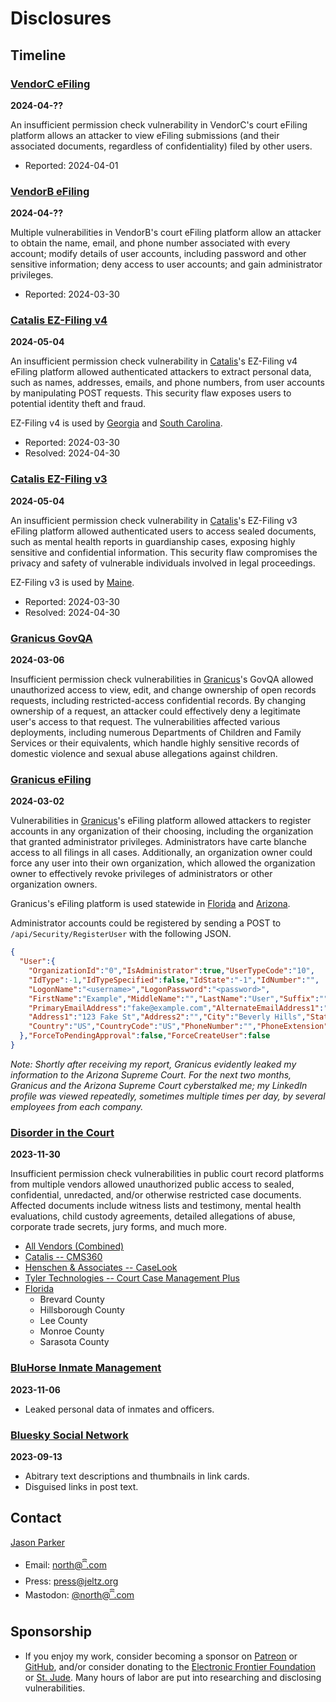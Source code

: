 # Disclosures

## Timeline

### [VendorC eFiling](#vendorc-efiling)

**2024-04-??**

An insufficient permission check vulnerability in VendorC's court eFiling platform allows an attacker to view eFiling submissions (and their associated documents, regardless of confidentiality) filed by other users.

- Reported: 2024-04-01

### [VendorB eFiling](#vendorb-efiling)

**2024-04-??**

Multiple vulnerabilities in VendorB's court eFiling platform allow an attacker to obtain the name, email, and phone number associated with every account; modify details of user accounts, including password and other sensitive information; deny access to user accounts; and gain administrator privileges.

- Reported: 2024-03-30

### [Catalis EZ-Filing v4](#https://github.com/qwell/disclosures/blob/main/README-2024-05-04-catalis-ez-filing-v4.md)

**2024-05-04**

An insufficient permission check vulnerability in [Catalis](https://catalisgov.com/)'s EZ-Filing v4 eFiling platform allowed authenticated attackers to extract personal data, such as names, addresses, emails, and phone numbers, from user accounts by manipulating POST requests. This security flaw exposes users to potential identity theft and fraud.

EZ-Filing v4 is used by [Georgia](https://ez-filing.net/georgia) and [South Carolina](https://ez-filing.net/southcarolina).

- Reported: 2024-03-30
- Resolved: 2024-04-30

### [Catalis EZ-Filing v3](#catalis-ez-filing-v3)

**2024-05-04**

An insufficient permission check vulnerability in [Catalis](https://catalisgov.com/)'s EZ-Filing v3 eFiling platform allowed authenticated users to access sealed documents, such as mental health reports in guardianship cases, exposing highly sensitive and confidential information. This security flaw compromises the privacy and safety of vulnerable individuals involved in legal proceedings.

EZ-Filing v3 is used by [Maine](https://maineprobate.net/efiling).


- Reported: 2024-03-30
- Resolved: 2024-04-30

### [Granicus GovQA](https://github.com/qwell/disclosures/blob/main/README-2024-03-07-granicus-govqa.md)

**2024-03-06**

Insufficient permission check vulnerabilities in [Granicus](https://granicus.com/)'s GovQA allowed unauthorized access to view, edit, and change ownership of open records requests, including restricted-access confidential records. By changing ownership of a request, an attacker could effectively deny a legitimate user's access to that request. The vulnerabilities affected various deployments, including numerous Departments of Children and Family Services or their equivalents, which handle highly sensitive records of domestic violence and sexual abuse allegations against children.

### [Granicus eFiling](#granicus-efiling)

**2024-03-02**

Vulnerabilities in [Granicus](https://granicus.com/)'s eFiling platform allowed attackers to register accounts in any organization of their choosing, including the organization that granted administrator privileges. Administrators have carte blanche access to all filings in all cases. Additionally, an organization owner could force any user into their own organization, which allowed the organization owner to effectively revoke privileges of administrators or other organization owners.

Granicus's eFiling platform is used statewide in [Florida](https://www.myflcourtaccess.com/default.aspx) and [Arizona](https://efile.azcourts.gov/).

Administrator accounts could be registered by sending a POST to `/api/Security/RegisterUser` with the following JSON.

```JSON
{
  "User":{
    "OrganizationId":"0","IsAdministrator":true,"UserTypeCode":"10",
    "IdType":-1,"IdTypeSpecified":false,"IdState":"-1","IdNumber":"",
    "LogonName":"<username>","LogonPassword":"<password>",
    "FirstName":"Example","MiddleName":"","LastName":"User","Suffix":"",
    "PrimaryEmailAddress":"fake@example.com","AlternateEmailAddress1":"","AlternateEmailAddress2":"",
    "Address1":"123 Fake St","Address2":"","City":"Beverly Hills","State":"CA","ZipCode":"90210",
    "Country":"US","CountryCode":"US","PhoneNumber":"","PhoneExtension":""
  },"ForceToPendingApproval":false,"ForceCreateUser":false
}
```

_Note: Shortly after receiving my report, Granicus evidently leaked my information to the Arizona Supreme Court. For the next two months, Granicus and the Arizona Supreme Court cyberstalked me; my LinkedIn profile was viewed repeatedly, sometimes multiple times per day, by several employees from each company._

### [Disorder in the Court](https://github.com/qwell/disorder-in-the-court)

**2023-11-30**

Insufficient permission check vulnerabilities in public court record platforms from multiple vendors allowed unauthorized public access to sealed, confidential, unredacted, and/or otherwise restricted case documents. Affected documents include witness lists and testimony, mental health evaluations, child custody agreements, detailed allegations of abuse, corporate trade secrets, jury forms, and much more.

- [All Vendors (Combined)](https://github.com/qwell/disorder-in-the-court/blob/main/README.md)
- [Catalis -- CMS360](https://github.com/qwell/disorder-in-the-court/blob/main/README-Catalis.md)
- [Henschen & Associates -- CaseLook](https://github.com/qwell/disorder-in-the-court/blob/main/README-Henschen%26Associates.md)
- [Tyler Technologies -- Court Case Management Plus](https://github.com/qwell/disorder-in-the-court/blob/main/README-TylerTechnologies.md)
- [Florida](https://github.com/qwell/disorder-in-the-court/blob/main/README-Florida.md)
  - Brevard County
  - Hillsborough County
  - Lee County
  - Monroe County
  - Sarasota County

### [BluHorse Inmate Management](https://ꩰ.com/@north/111365131136729011)

**2023-11-06**

- Leaked personal data of inmates and officers.

### [Bluesky Social Network](https://github.com/qwell/bsky-exploits)

**2023-09-13**

- Abitrary text descriptions and thumbnails in link cards.
- Disguised links in post text.

## Contact

[Jason Parker](https://linktr.ee/northantara)

- Email: [north@ꩰ.com](mailto:north@ꩰ.com)
- Press: [press@jeltz.org](mailto:press@jeltz.org)
- Mastodon: [@north@ꩰ.com](https://ꩰ.com/@north)

## Sponsorship

- If you enjoy my work, consider becoming a sponsor on [Patreon](https://patreon.com/northantara) or [GitHub](https://github.com/sponsors/qwell/), and/or consider donating to the [Electronic Frontier Foundation](https://eff.org/donate) or [St. Jude](https://www.stjude.org/donate). Many hours of labor are put into researching and disclosing vulnerabilities.
